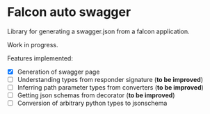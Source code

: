 # Falcon auto swagger

Library for generating a swagger.json from a falcon application.

Work in progress.

Features implemented:
- [X] Generation of swagger page
- [ ] Understanding types from responder signature (__to be improved__)
- [ ] Inferring path parameter types from converters (__to be improved__)
- [ ] Getting json schemas from decorator (__to be improved__)
- [ ] Conversion of arbitrary python types to jsonschema
